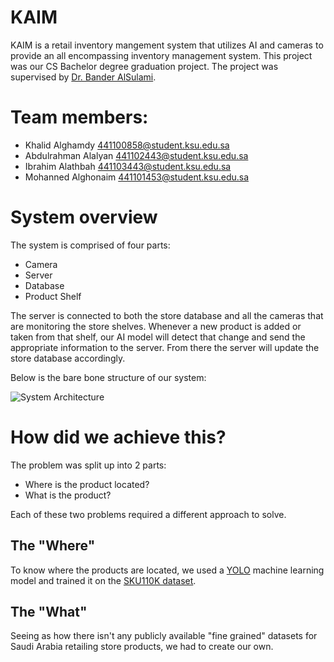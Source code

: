 # KAIM
KAIM is a retail inventory mangement system that utilizes AI and cameras to provide an all encompassing inventory management system. This project was our CS Bachelor degree graduation project. The project was supervised by [Dr. Bander AlSulami](https://sa.linkedin.com/in/bander-alsulami-ph-d-6011a8a).

# Team members: 
  - Khalid Alghamdy 441100858@student.ksu.edu.sa
  - Abdulrahman Alalyan 441102443@student.ksu.edu.sa
  - Ibrahim Alathbah 441103443@student.ksu.edu.sa
  - Mohanned Alghonaim 441101453@student.ksu.edu.sa



# System overview
The system is comprised of four parts: 
  - Camera
  - Server
  - Database
  - Product Shelf

The server is connected to both the store database and all the cameras that are monitoring the store shelves. Whenever a new product is added or taken from that shelf, our AI model will detect that change and send the appropriate information to the server. From there the server will update the store database accordingly.

Below is the bare bone structure of our system: 

![System Architecture](https://github.com/Kalal0/Retail-Smart-Inventory-Management-based-on-Real-time-Analytics/assets/109832303/34991126-093d-4dfb-ada0-0eeaea5a197e)

# How did we achieve this?
The problem was split up into 2 parts:
  - Where is the product located?
  - What is the product?

Each of these two problems required a different approach to solve. 

## The "Where"
  To know where the products are located, we used a [YOLO](https://github.com/ultralytics/ultralytics) machine learning model and trained it on the [SKU110K dataset](https://github.com/eg4000/SKU110K_CVPR19).

## The "What"
  Seeing as how there isn't any publicly available "fine grained" datasets for Saudi Arabia retailing store products, we had to create our own.

    
